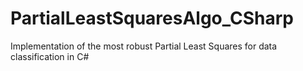 # PartialLeastSquaresAlgo_CSharp
Implementation of the most robust Partial Least Squares for data classification in C#
